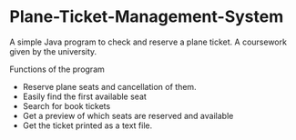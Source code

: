# Plane-Ticket-Management-System

A simple Java program to check and reserve a plane ticket. A coursework given by the university.

Functions of the program

 * Reserve plane seats and cancellation of them.
 * Easily find the first available seat
 * Search for book tickets
 * Get a preview of which seats are reserved and available
 * Get the ticket  printed as a text file.
